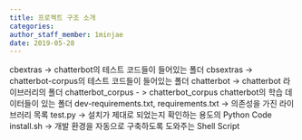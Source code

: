 ```yaml
---
title: 프로젝트 구조 소개
categories: 
author_staff_member: 1minjae
date: 2019-05-28
---
```

cbextras ->  chatterbot의 테스트 코드들이 들어있는 폴더
cbsextras -> chatterbot-corpus의 테스트 코드들이 들어있는 폴더
chatterbot -> chatterbot 라이브러리의 폴더
chatterbot_corpus - > chatterbot_corpus chatterbot의 학습 데이터들이 있는 폴더 
dev-requirements.txt, requirements.txt -> 의존성을 가진 라이브러리 목록
test.py -> 설치가 제대로 되었는지 확인하는 용도의 Python Code
install.sh -> 개발 환경을 자동으로 구축하도록 도와주는 Shell Script

